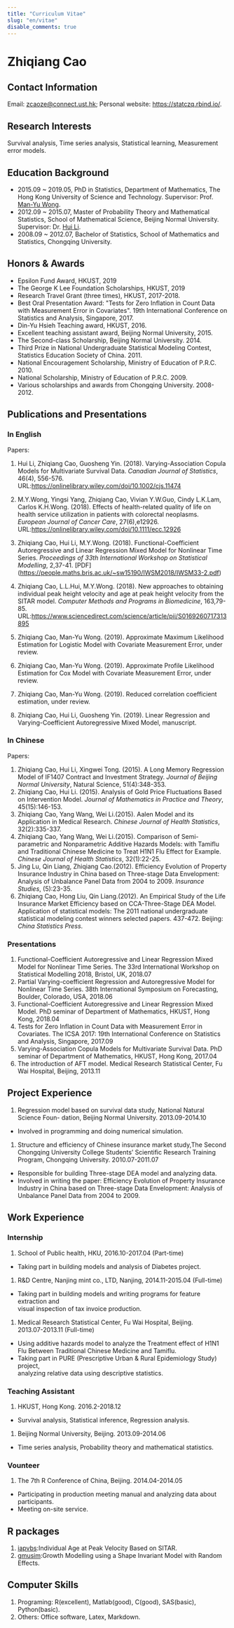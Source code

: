 ```yaml
---
title: "Curriculum Vitae"
slug: "en/vitae"
disable_comments: true
---
```


# Zhiqiang Cao

## Contact Information

<p>
<!--
Address: G/F,57i,Tseng Lanshue Village, Sai Kung, New Territories. 
-->
</p>

Email: zcaoze@connect.ust.hk; Personal website: <https://statczq.rbind.io/>.


## Research Interests

Survival analysis, Time series analysis, Statistical learning, Measurement error models.

## Education Background

- 2015.09 ~ 2019.05, PhD in Statistics, Department of Mathematics, The Hong Kong University of Science and Technology.
Supervisor: Prof. [Man-Yu Wong](http://www.math.ust.hk/people/faculty/profile/mamywong/).
- 2012.09 ~ 2015.07, Master of Probability Theory and Mathematical Statistics, School of Mathematical Science, Beijing Normal University.
Supervisor: Dr. [Hui Li](http://stat.bnu.edu.cn/zwjl/134698.html).
- 2008.09 ~ 2012.07, Bachelor of Statistics, School of Mathematics and Statistics, Chongqing University.

## Honors & Awards
- Epsilon Fund Award, HKUST, 2019
- The George K Lee Foundation Scholarships, HKUST, 2019
- Research Travel Grant (three times), HKUST, 2017-2018.
- Best Oral Presentation Award: "Tests for Zero Inflation in Count Data with Measurement Error in Covariates". 19th International Conference on Statistics and Analysis, Singapore, 2017.
- Din-Yu Hsieh Teaching award, HKUST, 2016. 
- Excellent teaching assistant award, Beijing Normal University, 2015. 
- The Second-class Scholarship, Beijing Normal University. 2014. 
- Third Prize in National Undergraduate Statistical Modeling Contest, Statistics Education Society of China. 2011. 
- National Encouragement Scholarship, Ministry of Education of P.R.C. 2010. 
- National Scholarship, Ministry of Education of P.R.C. 2009. 
- Various scholarships and awards from Chongqing University. 2008-2012.

## Publications and Presentations

### In English

Papers:

1. Hui Li, Zhiqiang Cao, Guosheng Yin. (2018). Varying-Association Copula Models for Multivariate Survival Data. _Canadian Journal of Statistics_, 46(4), 556-576. URL:<https://onlinelibrary.wiley.com/doi/10.1002/cjs.11474>  

1. M.Y.Wong, Yingsi Yang, Zhiqiang Cao, Vivian Y.W.Guo, Cindy L.K.Lam, Carlos K.H.Wong. (2018). Effects of health-related quality of life on health service utilization in patients with colorectal neoplasms. _European Journal of Cancer Care_, 27(6),e12926. URL:<https://onlinelibrary.wiley.com/doi/10.1111/ecc.12926>

1. Zhiqiang Cao, Hui Li, M.Y.Wong. (2018). Functional-Coefficient Autoregressive and Linear Regression Mixed Model for Nonlinear Time Series. _Proceedings of 33th International Workshop on Statistical Modelling_, 2,37-41. [PDF] (https://people.maths.bris.ac.uk/~sw15190/IWSM2018/IWSM33-2.pdf)

1. Zhiqiang Cao, L.L.Hui, M.Y.Wong. (2018). New approaches to obtaining individual peak height velocity and age at peak height velocity from the SITAR model. _Computer Methods and Programs in Biomedicine_, 163,79-85. URL:<https://www.sciencedirect.com/science/article/pii/S0169260717313895>

1. Zhiqiang Cao, Man-Yu Wong. (2019). Approximate Maximum Likelihood Estimation for Logistic Model with Covariate Measurement Error, under review.

1. Zhiqiang Cao, Man-Yu Wong. (2019). Approximate Profile Likelihood Estimation for Cox Model with Covariate Measurement Error, under review.

1. Zhiqiang Cao, Man-Yu Wong. (2019). Reduced correlation coefficient estimation, under review.

1. Zhiqiang Cao, Hui Li, Guosheng Yin. (2019). Linear Regression and Varying-Coefficient Autoregressive Mixed Model, manuscript.

### In Chinese

Papers:

1. Zhiqiang Cao, Hui Li, Xingwei Tong. (2015). A Long Memory Regression Model of IF1407 Contract and Investment Strategy. _Journal of Beijing Normal University_, Natural Science, 51(4):348-353.
1. Zhiqiang Cao, Hui Li. (2015). Analysis of Gold Price Fluctuations Based on Intervention Model. _Journal of Mathematics in Practice and Theory_, 45(15):146-153.
1. Zhiqiang Cao, Yang Wang, Wei Li.(2015). Aalen Model and its Application in Medical Research. _Chinese Journal of Health Statistics_, 32(2):335-337.
1. Zhiqiang Cao, Yang Wang, Wei Li.(2015). Comparison of Semi-parametric and Nonparametric Additive Hazards Models: with Tamiflu and Traditional Chinese Medicine to Treat H1N1 Flu Effect for Example. _Chinese Journal of Health Statistics_, 32(1):22-25.
1. Jing Lu, Qin Liang, Zhiqiang Cao.(2012). Efficiency Evolution of Property Insurance Industry in China based on Three-stage Data Envelopment: Analysis of Unbalance Panel Data from 2004 to 2009. _Insurance Studies_, (5):23-35.
1. Zhiqiang Cao, Hong Liu, Qin Liang.(2012). An Empirical Study of the Life Insurance Market Efficiency based on CCA-Three-Stage DEA Model. Application of statistical models: The 2011 national undergraduate statistical modeling contest winners selected papers. 437-472. Beijing: _China Statistics Press_.


### Presentations
1. Functional-Coefficient Autoregressive and Linear Regression Mixed Model for Nonlinear Time Series. The 33rd International Workshop on Statistical Modelling 2018, Bristol, UK, 2018.07
1. Partial Varying-coefficient Regression and Autoregressive Model for Nonlinear Time Series. 38th International Symposium on Forecasting, Boulder, Colorado, USA, 2018.06
1. Functional-Coefficient Autoregressive and Linear Regression Mixed Model. PhD seminar of Department of Mathematics, HKUST, Hong Kong, 2018.04
1. Tests for Zero Inflation in Count Data with Measurement Error in Covariates. The ICSA 2017: 19th International Conference on Statistics and Analysis, Singapore, 2017.09
1. Varying-Association Copula Models for Multivariate Survival Data. PhD seminar of Department of Mathematics, HKUST, Hong Kong, 2017.04
1. The introduction of AFT model. Medical Research Statistical Center, Fu Wai Hospital, Beijing, 2013.11

## Project Experience
1. Regression model based on survival data study, National Natural Science Foun- dation, Beijing Normal University. 2013.09-2014.10
 - Involved in programming and doing numerical simulation.
1. Structure and efficiency of Chinese insurance market study,The Second Chongqing University College Students’ Scientific Research Training Program, Chongqing University. 2010.07-2011.07
 - Responsible for building Three-stage DEA model and analyzing data.
 - Involved in writing the paper: Efficiency Evolution of Property Insurance Industry in China based on Three-stage Data Envelopment: Analysis of Unbalance Panel Data from 2004 to 2009.

## Work Experience

### Internship

1. School of Public health, HKU, 2016.10-2017.04 (Part-time)
 - Taking part in building models and analysis of Diabetes project. 
1. R&D Centre, Nanjing mint co., LTD, Nanjing, 2014.11-2015.04 (Full-time)
 - Taking part in building models and writing programs for feature extraction and    
   visual inspection of tax invoice production.
1. Medical Research Statistical Center, Fu Wai Hospital, Beijing.    
   2013.07-2013.11 (Full-time)
 - Using additive hazards model to analyze the Treatment effect of H1N1 Flu Between
   Traditional Chinese Medicine and Tamiflu.
 - Taking part in PURE (Prescriptive Urban & Rural Epidemiology Study) project,    
  analyzing relative data using descriptive statistics.

### Teaching Assistant

1. HKUST, Hong Kong. 2016.2-2018.12
 - Survival analysis, Statistical inference, Regression analysis.
1. Beijing Normal University, Beijing. 2013.09-2014.06
 - Time series analysis, Probability theory and mathematical statistics.

### Vounteer

1. The 7th R Conference of China, Beijing. 2014.04-2014.05
 - Participating in production meeting manual and analyzing data about participants.
 - Meeting on-site service.
 
## R packages
1. [iapvbs](https://github.com/Zhiqiangcao/iapvbs):Individual Age at Peak Velocity Based on SITAR.
1. [gmusim](https://github.com/Zhiqiangcao/gmusim):Growth Modelling using a Shape Invariant Model with Random Effects.

## Computer Skills

1. Programing: R(excellent), Matlab(good), C(good), SAS(basic), Python(basic). 
1. Others: Office software, Latex, Markdown.

